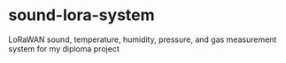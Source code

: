 # sound-lora-system
LoRaWAN sound, temperature, humidity, pressure, and gas measurement system for my diploma project
